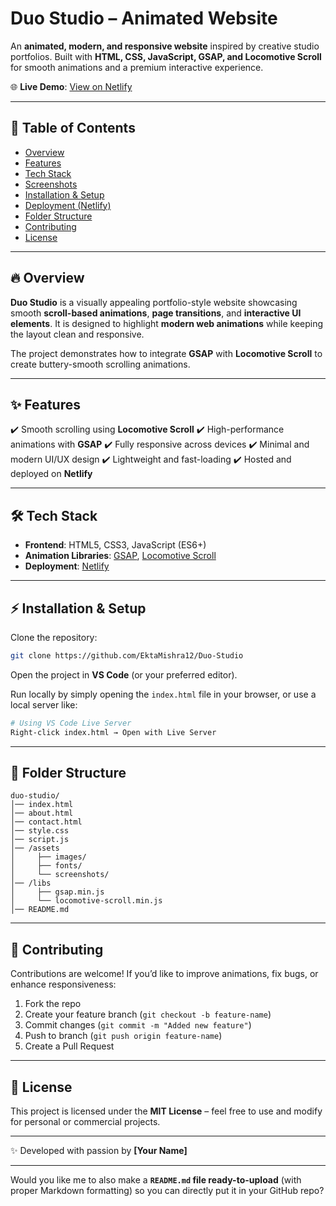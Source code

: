 # Duo Studio – Animated Website

An **animated, modern, and responsive website** inspired by creative studio portfolios. Built with **HTML, CSS, JavaScript, GSAP, and Locomotive Scroll** for smooth animations and a premium interactive experience.

🌐 **Live Demo**: [View on Netlify](https://duo-studio-netlify-animated.netlify.app/)

---

## 📖 Table of Contents

* [Overview](#overview)
* [Features](#features)
* [Tech Stack](#tech-stack)
* [Screenshots](#screenshots)
* [Installation & Setup](#installation--setup)
* [Deployment (Netlify)](#deployment-netlify)
* [Folder Structure](#folder-structure)
* [Contributing](#contributing)
* [License](#license)

---

## 🔥 Overview

**Duo Studio** is a visually appealing portfolio-style website showcasing smooth **scroll-based animations**, **page transitions**, and **interactive UI elements**. It is designed to highlight **modern web animations** while keeping the layout clean and responsive.

The project demonstrates how to integrate **GSAP** with **Locomotive Scroll** to create buttery-smooth scrolling animations.

---

## ✨ Features

✔️ Smooth scrolling using **Locomotive Scroll**
✔️ High-performance animations with **GSAP**
✔️ Fully responsive across devices
✔️ Minimal and modern UI/UX design
✔️ Lightweight and fast-loading
✔️ Hosted and deployed on **Netlify**

---

## 🛠 Tech Stack

* **Frontend**: HTML5, CSS3, JavaScript (ES6+)
* **Animation Libraries**: [GSAP](https://greensock.com/gsap/), [Locomotive Scroll](https://locomotivemtl.github.io/locomotive-scroll/)
* **Deployment**: [Netlify](https://www.netlify.com/)

---

## ⚡ Installation & Setup

Clone the repository:

```bash
git clone https://github.com/EktaMishra12/Duo-Studio
```

Open the project in **VS Code** (or your preferred editor).

Run locally by simply opening the `index.html` file in your browser, or use a local server like:

```bash
# Using VS Code Live Server
Right-click index.html → Open with Live Server
```

---

## 📂 Folder Structure

```
duo-studio/
│── index.html
│── about.html
│── contact.html
│── style.css
│── script.js
│── /assets
│     ├── images/
│     ├── fonts/
│     └── screenshots/
│── /libs
│     ├── gsap.min.js
│     └── locomotive-scroll.min.js
│── README.md
```

---

## 🤝 Contributing

Contributions are welcome! If you’d like to improve animations, fix bugs, or enhance responsiveness:

1. Fork the repo
2. Create your feature branch (`git checkout -b feature-name`)
3. Commit changes (`git commit -m "Added new feature"`)
4. Push to branch (`git push origin feature-name`)
5. Create a Pull Request

---

## 📜 License

This project is licensed under the **MIT License** – feel free to use and modify for personal or commercial projects.

---

✨ Developed with passion by **\[Your Name]**

---

Would you like me to also make a **`README.md` file ready-to-upload** (with proper Markdown formatting) so you can directly put it in your GitHub repo?
